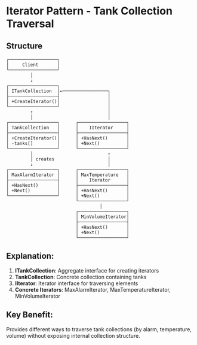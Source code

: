 # Iterator Pattern - Tank Collection Traversal

## Structure
```
┌──────────────────┐
│     Client       │
└──────────────────┘
         │
         ↓
┌──────────────────┐
│ ITankCollection  │←─────────────────┐
├──────────────────┤                  │
│ +CreateIterator()│                  │
└──────────────────┘                  │
         ↑                            │
         │                            │
┌──────────────────┐      ┌──────────────────┐
│ TankCollection   │      │    IIterator     │
├──────────────────┤      ├──────────────────┤
│ +CreateIterator()│      │ +HasNext()       │
│ -tanks[]         │      │ +Next()          │
└──────────────────┘      └──────────────────┘
         │                            ↑
         │ creates                    │
         ↓                            │
┌──────────────────┐      ┌──────────────────┐
│ MaxAlarmIterator │      │ MaxTemperature   │
├──────────────────┤      │    Iterator      │
│ +HasNext()       │      ├──────────────────┤
│ +Next()          │      │ +HasNext()       │
└──────────────────┘      │ +Next()          │
                          └──────────────────┘
                                   │
                          ┌──────────────────┐
                          │ MinVolumeIterator│
                          ├──────────────────┤
                          │ +HasNext()       │
                          │ +Next()          │
                          └──────────────────┘
```

## Explanation:
1. **ITankCollection**: Aggregate interface for creating iterators
2. **TankCollection**: Concrete collection containing tanks
3. **IIterator**: Iterator interface for traversing elements
4. **Concrete Iterators**: MaxAlarmIterator, MaxTemperatureIterator, MinVolumeIterator

## Key Benefit:
Provides different ways to traverse tank collections (by alarm, temperature, volume) without exposing internal collection structure.